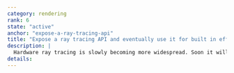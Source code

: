 ```yaml
---
category: rendering
rank: 6
state: "active"
anchor: "expose-a-ray-tracing-api"
title: "Expose a ray tracing API and eventually use it for built in effects"
description: |
  Hardware ray tracing is slowly becoming more widespread. Soon it will be common for all desktop computers to support hardware ray tracing and soon after mobile devices will as well. We want to expose an API for hardware ray tracing through our `RenderingDevice` so that users can begin to make use of it. Then, eventually, we want to use that API to leverage hardware ray tracing in the _Forward+_ renderer.
details:
---
```

